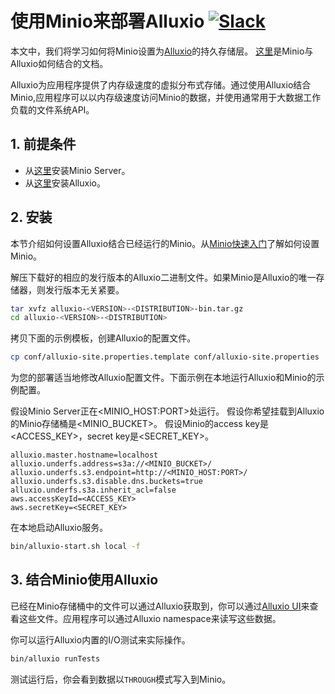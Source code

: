 # 使用Minio来部署Alluxio [![Slack](https://slack.minio.io/slack?type=svg)](https://slack.minio.io)

本文中，我们将学习如何将Minio设置为[Alluxio](http://alluxio.org)的持久存储层。 [这里](http://www.alluxio.org/docs/master/en/Configuring-Alluxio-with-Minio.html)是Minio与Alluxio如何结合的文档。

Alluxio为应用程序提供了内存级速度的虚拟分布式存储。通过使用Alluxio结合Minio,应用程序可以以内存级速度访问Minio的数据，并使用通常用于大数据工作负载的文件系统API。

## 1. 前提条件

* 从[这里](https://www.minio.io/)安装Minio Server。
* 从[这里](http://www.alluxio.org/download)安装Alluxio。

## 2. 安装

本节介绍如何设置Alluxio结合已经运行的Minio。从[Minio快速入门](https://docs.minio.io/docs/minio-quickstart-guide)了解如何设置Minio。

解压下载好的相应的发行版本的Alluxio二进制文件。如果Minio是Alluxio的唯一存储器，则发行版本无关紧要。

```sh
tar xvfz alluxio-<VERSION>-<DISTRIBUTION>-bin.tar.gz
cd alluxio-<VERSION>-<DISTRIBUTION>
```

拷贝下面的示例模板，创建Alluxio的配置文件。

```sh
cp conf/alluxio-site.properties.template conf/alluxio-site.properties
```

为您的部署适当地修改Alluxio配置文件。下面示例在本地运行Alluxio和Minio的示例配置。

假设Minio Server正在<MINIO_HOST:PORT>处运行。
假设你希望挂载到Alluxio的Minio存储桶是<MINIO_BUCKET>。
假设Minio的access key是<ACCESS_KEY>，secret key是<SECRET_KEY>。

```
alluxio.master.hostname=localhost
alluxio.underfs.address=s3a://<MINIO_BUCKET>/
alluxio.underfs.s3.endpoint=http://<MINIO_HOST:PORT>/
alluxio.underfs.s3.disable.dns.buckets=true
alluxio.underfs.s3a.inherit_acl=false
aws.accessKeyId=<ACCESS_KEY>
aws.secretKey=<SECRET_KEY>
```

在本地启动Alluxio服务。

```sh
bin/alluxio-start.sh local -f
```

## 3. 结合Minio使用Alluxio

已经在Minio存储桶中的文件可以通过Alluxio获取到，你可以通过[Alluxio UI](http://localhost:19999/browse)来查看这些文件。应用程序可以通过Alluxio namespace来读写这些数据。

你可以运行Alluxio内置的I/O测试来实际操作。

```sh
bin/alluxio runTests
```

测试运行后，你会看到数据以`THROUGH`模式写入到Minio。
